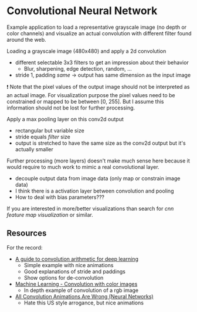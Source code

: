 # Convolutional Neural Network

Example application to load a representative grayscale image (no depth or color channels) and visualize an actual convolution with different filter found around the web.

Loading a grayscale image (480x480) and apply a 2d convolution

- different selectable 3x3 filters to get an impression about their behavior
  - Blur, sharpening, edge detection, random, ...
- stride 1, padding _same_ $\to$ output has same dimension as the input image

:exclamation: Note that the pixel values of the output image should not be interpreted as an actual image. For visualization purpose the pixel values need to be constrained or mapped to be between [0, 255]. But I assume this information should not be lost for further processing.

Apply a max pooling layer on this conv2d output

- rectangular but variable size
- stride equals _filter_ size
- output is stretched to have the same size as the conv2d output but it's actually smaller

Further processing (more layers) doesn't make much sense here because it would require to much work to mimic a real convolutional layer.

- decouple output data from image data (only map or constrain image data)
- I think there is a activation layer between convolution and pooling
- How to deal with bias parameters???

If you are interested in more/better visualizations than search for _cnn feature map visualization_ or similar.

## Resources

For the record:

- [A guide to convolution arithmetic for deep learning](https://github.com/vdumoulin/conv_arithmetic)
  - Simple example with nice animations
  - Good explanations of stride and paddings
  - Show options for de-convolution
- [Machine Learning - Convolution with color images](https://dev.to/sandeepbalachandran/machine-learning-convolution-with-color-images-2p41)
  - In depth example of convolution of a rgb image
- [All Convolution Animations Are Wrong (Neural Networks)](https://www.youtube.com/watch?v=w4kNHKcBGzA&ab_channel=AnimatedAI)
  - Hate this US style arrogance, but nice animations
